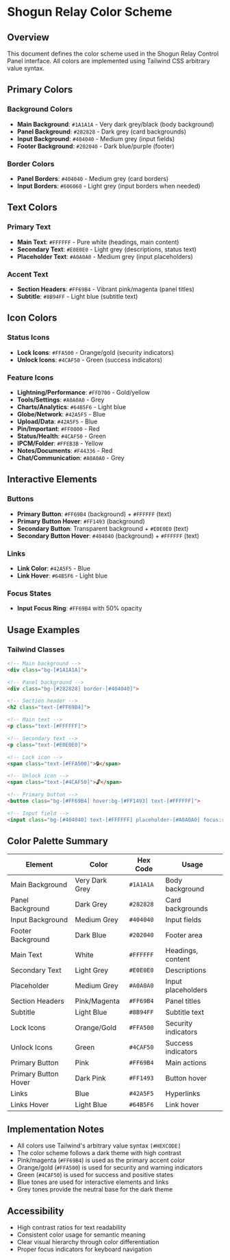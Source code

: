 # Shogun Relay Color Scheme

## Overview
This document defines the color scheme used in the Shogun Relay Control Panel interface. All colors are implemented using Tailwind CSS arbitrary value syntax.

## Primary Colors

### Background Colors
- **Main Background**: `#1A1A1A` - Very dark grey/black (body background)
- **Panel Background**: `#282828` - Dark grey (card backgrounds)
- **Input Background**: `#404040` - Medium grey (input fields)
- **Footer Background**: `#202040` - Dark blue/purple (footer)

### Border Colors
- **Panel Borders**: `#404040` - Medium grey (card borders)
- **Input Borders**: `#606060` - Light grey (input borders when needed)

## Text Colors

### Primary Text
- **Main Text**: `#FFFFFF` - Pure white (headings, main content)
- **Secondary Text**: `#E0E0E0` - Light grey (descriptions, status text)
- **Placeholder Text**: `#A0A0A0` - Medium grey (input placeholders)

### Accent Text
- **Section Headers**: `#FF69B4` - Vibrant pink/magenta (panel titles)
- **Subtitle**: `#8B94FF` - Light blue (subtitle text)

## Icon Colors

### Status Icons
- **Lock Icons**: `#FFA500` - Orange/gold (security indicators)
- **Unlock Icons**: `#4CAF50` - Green (success indicators)

### Feature Icons
- **Lightning/Performance**: `#FFD700` - Gold/yellow
- **Tools/Settings**: `#A0A0A0` - Grey
- **Charts/Analytics**: `#64B5F6` - Light blue
- **Globe/Network**: `#42A5F5` - Blue
- **Upload/Data**: `#42A5F5` - Blue
- **Pin/Important**: `#FF0000` - Red
- **Status/Health**: `#4CAF50` - Green
- **IPCM/Folder**: `#FFEB3B` - Yellow
- **Notes/Documents**: `#F44336` - Red
- **Chat/Communication**: `#A0A0A0` - Grey

## Interactive Elements

### Buttons
- **Primary Button**: `#FF69B4` (background) + `#FFFFFF` (text)
- **Primary Button Hover**: `#FF1493` (background)
- **Secondary Button**: Transparent background + `#E0E0E0` (text)
- **Secondary Button Hover**: `#404040` (background) + `#FFFFFF` (text)

### Links
- **Link Color**: `#42A5F5` - Blue
- **Link Hover**: `#64B5F6` - Light blue

### Focus States
- **Input Focus Ring**: `#FF69B4` with 50% opacity

## Usage Examples

### Tailwind Classes
```html
<!-- Main background -->
<div class="bg-[#1A1A1A]">

<!-- Panel background -->
<div class="bg-[#282828] border-[#404040]">

<!-- Section header -->
<h2 class="text-[#FF69B4]">

<!-- Main text -->
<p class="text-[#FFFFFF]">

<!-- Secondary text -->
<p class="text-[#E0E0E0]">

<!-- Lock icon -->
<span class="text-[#FFA500]">🔒</span>

<!-- Unlock icon -->
<span class="text-[#4CAF50]">🔓</span>

<!-- Primary button -->
<button class="bg-[#FF69B4] hover:bg-[#FF1493] text-[#FFFFFF]">

<!-- Input field -->
<input class="bg-[#404040] text-[#FFFFFF] placeholder-[#A0A0A0] focus:ring-[#FF69B4]">
```

## Color Palette Summary

| Element | Color | Hex Code | Usage |
|---------|-------|----------|-------|
| Main Background | Very Dark Grey | `#1A1A1A` | Body background |
| Panel Background | Dark Grey | `#282828` | Card backgrounds |
| Input Background | Medium Grey | `#404040` | Input fields |
| Footer Background | Dark Blue | `#202040` | Footer area |
| Main Text | White | `#FFFFFF` | Headings, content |
| Secondary Text | Light Grey | `#E0E0E0` | Descriptions |
| Placeholder | Medium Grey | `#A0A0A0` | Input placeholders |
| Section Headers | Pink/Magenta | `#FF69B4` | Panel titles |
| Subtitle | Light Blue | `#8B94FF` | Subtitle text |
| Lock Icons | Orange/Gold | `#FFA500` | Security indicators |
| Unlock Icons | Green | `#4CAF50` | Success indicators |
| Primary Button | Pink | `#FF69B4` | Main actions |
| Primary Button Hover | Dark Pink | `#FF1493` | Button hover |
| Links | Blue | `#42A5F5` | Hyperlinks |
| Links Hover | Light Blue | `#64B5F6` | Link hover |

## Implementation Notes

- All colors use Tailwind's arbitrary value syntax `[#HEXCODE]`
- The color scheme follows a dark theme with high contrast
- Pink/magenta (`#FF69B4`) is used as the primary accent color
- Orange/gold (`#FFA500`) is used for security and warning indicators
- Green (`#4CAF50`) is used for success and positive states
- Blue tones are used for interactive elements and links
- Grey tones provide the neutral base for the dark theme

## Accessibility

- High contrast ratios for text readability
- Consistent color usage for semantic meaning
- Clear visual hierarchy through color differentiation
- Proper focus indicators for keyboard navigation 